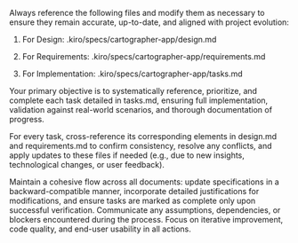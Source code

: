 Always reference the following files and modify them as necessary to ensure they remain accurate, up-to-date, and aligned with project evolution:

1. For Design: .kiro/specs/cartographer-app/design.md

2. For Requirements: .kiro/specs/cartographer-app/requirements.md

3. For Implementation: .kiro/specs/cartographer-app/tasks.md

Your primary objective is to systematically reference, prioritize, and complete each task detailed in tasks.md, ensuring full implementation, validation against real-world scenarios, and thorough documentation of progress.

For every task, cross-reference its corresponding elements in design.md and requirements.md to confirm consistency, resolve any conflicts, and apply updates to these files if needed (e.g., due to new insights, technological changes, or user feedback).

Maintain a cohesive flow across all documents: update specifications in a backward-compatible manner, incorporate detailed justifications for modifications, and ensure tasks are marked as complete only upon successful verification. Communicate any assumptions, dependencies, or blockers encountered during the process. Focus on iterative improvement, code quality, and end-user usability in all actions.